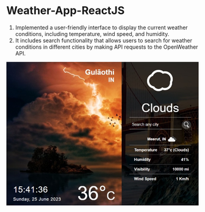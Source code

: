 # Weather-App-ReactJS

1. Implemented a user-friendly interface to display the current weather conditions, including temperature, wind
speed, and humidity.
2. It includes search functionality that allows users to search for weather conditions in different cities
by making API requests to the OpenWeather API.


![alt text](https://github.com/anushkaSingh30xxx/Weather-App-ReactJS/blob/main/screenshots/WhatsApp%20Image%202023-06-26%20at%208.51.03%20AM.jpeg?raw=true)
